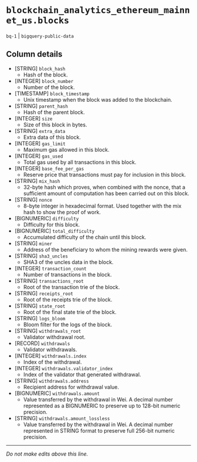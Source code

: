 # `blockchain_analytics_ethereum_mainnet_us.blocks`
`bq-1` | `bigquery-public-data`

## Column details
* [STRING]    `block_hash`
  - Hash of the block.
* [INTEGER]   `block_number`
  - Number of the block.
* [TIMESTAMP] `block_timestamp`
  - Unix timestamp when the block was added to the blockchain.
* [STRING]    `parent_hash`
  - Hash of the parent block.
* [INTEGER]   `size`
  - Size of this block in bytes.
* [STRING]    `extra_data`
  - Extra data of this block.
* [INTEGER]   `gas_limit`
  - Maximum gas allowed in this block.
* [INTEGER]   `gas_used`
  - Total gas used by all transactions in this block.
* [INTEGER]   `base_fee_per_gas`
  - Reserve price that transactions must pay for inclusion in this block.
* [STRING]    `mix_hash`
  - 32-byte hash which proves, when combined with the nonce, that a sufficient amount of computation has been carried out on this block.
* [STRING]    `nonce`
  - 8-byte integer in hexadecimal format. Used together with the mix hash to show the proof of work.
* [BIGNUMERIC] `difficulty`
  - Difficulty for this block.
* [BIGNUMERIC] `total_difficulty`
  - Accumulated difficulty of the chain until this block.
* [STRING]    `miner`
  - Address of the beneficiary to whom the mining rewards were given.
* [STRING]    `sha3_uncles`
  - SHA3 of the uncles data in the block.
* [INTEGER]   `transaction_count`
  - Number of transactions in the block.
* [STRING]    `transactions_root`
  - Root of the transaction trie of the block.
* [STRING]    `receipts_root`
  - Root of the receipts trie of the block.
* [STRING]    `state_root`
  - Root of the final state trie of the block.
* [STRING]    `logs_bloom`
  - Bloom filter for the logs of the block.
* [STRING]    `withdrawals_root`
  - Validator withdrawal root.
* [RECORD]    `withdrawals`
  - Validator withdrawals.
* [INTEGER]   `withdrawals.index`
  - Index of the withdrawal.
* [INTEGER]   `withdrawals.validator_index`
  - Index of the validator that generated withdrawal.
* [STRING]    `withdrawals.address`
  - Recipient address for withdrawal value.
* [BIGNUMERIC] `withdrawals.amount`
  - Value transferred by the withdrawal in Wei. A decimal number represented as a BIGNUMERIC to preserve up to 128-bit numeric precision.
* [STRING]    `withdrawals.amount_lossless`
  - Value transferred by the withdrawal in Wei. A decimal number represented in STRING format to preserve full 256-bit numeric precision.

-------------------------------------------------------------------------------
*Do not make edits above this line.*
